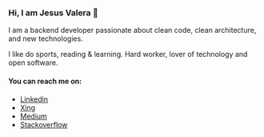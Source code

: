 ### Hi, I am Jesus Valera 👋

I am a backend developer passionate about clean code, clean architecture, and new technologies.

I like do sports, reading & learning. Hard worker, lover of technology and open software.

#### You can reach me on:

- [Linkedin](https://www.linkedin.com/in/jesusvalera/)
- [Xing](https://www.xing.com/profile/Jesus_ValeraReales)
- [Medium](https://medium.com/@JesusValeraReales)
- [Stackoverflow](https://stackoverflow.com/users/4988034/jesusvalera)
